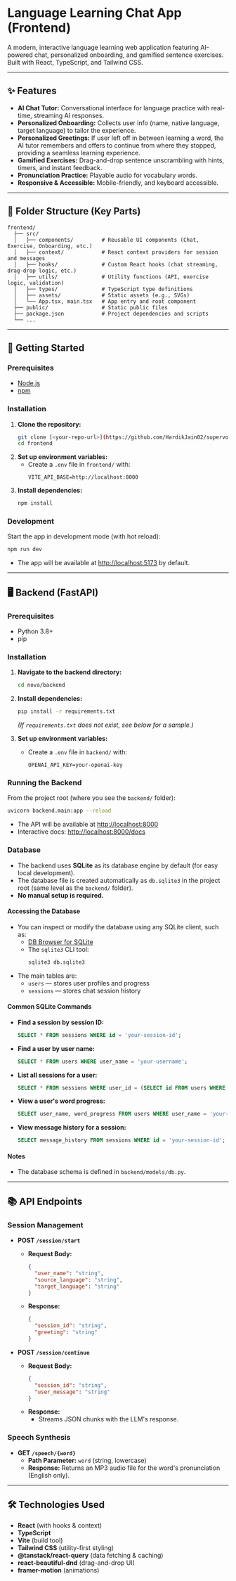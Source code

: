 # Language Learning Chat App (Frontend)

A modern, interactive language learning web application featuring AI-powered chat, personalized onboarding, and gamified sentence exercises. Built with React, TypeScript, and Tailwind CSS.

---

## ✨ Features

- **AI Chat Tutor:** Conversational interface for language practice with real-time, streaming AI responses.
- **Personalized Onboarding:** Collects user info (name, native language, target language) to tailor the experience.
- **Personalized Greetings:** If user left off in between learning a word, the AI tutor remembers and offers to continue from where they stopped, providing a seamless learning experience.
- **Gamified Exercises:** Drag-and-drop sentence unscrambling with hints, timers, and instant feedback.
- **Pronunciation Practice:** Playable audio for vocabulary words.
- **Responsive & Accessible:** Mobile-friendly, and keyboard accessible.

---

## 📁 Folder Structure (Key Parts)

```
frontend/
  ├── src/
  │   ├── components/         # Reusable UI components (Chat, Exercise, Onboarding, etc.)
  │   ├── context/            # React context providers for session and messages
  │   ├── hooks/              # Custom React hooks (chat streaming, drag-drop logic, etc.)
  │   ├── utils/              # Utility functions (API, exercise logic, validation)
  │   ├── types/              # TypeScript type definitions
  │   ├── assets/             # Static assets (e.g., SVGs)
  │   └── App.tsx, main.tsx   # App entry and root component
  ├── public/                 # Static public files
  ├── package.json            # Project dependencies and scripts
  └── ...
```

---

## 🚀 Getting Started

### Prerequisites
- [Node.js](https://nodejs.org/)
- [npm](https://www.npmjs.com/)

### Installation
1. **Clone the repository:**
   ```bash
   git clone [<your-repo-url>](https://github.com/HardikJain02/supervocab)
   cd frontend
   ```
2. **Set up environment variables:**
   - Create a `.env` file in `frontend/` with:
     ```env
     VITE_API_BASE=http://localhost:8000
     
3. **Install dependencies:**
   ```bash
   npm install
   ```

### Development
Start the app in development mode (with hot reload):
```bash
npm run dev
```
- The app will be available at [http://localhost:5173](http://localhost:5173) by default.

---

## 🖥️ Backend (FastAPI)

### Prerequisites
- Python 3.8+
- pip

### Installation
1. **Navigate to the backend directory:**
   ```bash
   cd nova/backend
   ```
2. **Install dependencies:**
   ```bash
   pip install -r requirements.txt
   ```
   *(If `requirements.txt` does not exist, see below for a sample.)*

3. **Set up environment variables:**
   - Create a `.env` file in `backend/` with:
     ```env
     OPENAI_API_KEY=your-openai-key
     ```

### Running the Backend
From the project root (where you see the `backend/` folder):
```bash
uvicorn backend.main:app --reload
```
- The API will be available at [http://localhost:8000](http://localhost:8000)
- Interactive docs: [http://localhost:8000/docs](http://localhost:8000/docs)

### Database

- The backend uses **SQLite** as its database engine by default (for easy local development).
- The database file is created automatically as `db.sqlite3` in the project root (same level as the `backend/` folder).
- **No manual setup is required.**

#### Accessing the Database
- You can inspect or modify the database using any SQLite client, such as:
  - [DB Browser for SQLite](https://sqlitebrowser.org/)
  - The `sqlite3` CLI tool:
    ```bash
    sqlite3 db.sqlite3
    ```
- The main tables are:
  - `users` — stores user profiles and progress
  - `sessions` — stores chat session history

#### Common SQLite Commands

- **Find a session by session ID:**
  ```sql
  SELECT * FROM sessions WHERE id = 'your-session-id';
  ```

- **Find a user by user name:**
  ```sql
  SELECT * FROM users WHERE user_name = 'your-username';
  ```

- **List all sessions for a user:**
  ```sql
  SELECT * FROM sessions WHERE user_id = (SELECT id FROM users WHERE user_name = 'your-username');
  ```

- **View a user's word progress:**
  ```sql
  SELECT user_name, word_progress FROM users WHERE user_name = 'your-username';
  ```

- **View message history for a session:**
  ```sql
  SELECT message_history FROM sessions WHERE id = 'your-session-id';
  ```

#### Notes
- The database schema is defined in `backend/models/db.py`.

---

## 📚 API Endpoints

### Session Management
- **POST `/session/start`**
  - **Request Body:**
    ```json
    {
      "user_name": "string",
      "source_language": "string",
      "target_language": "string"
    }
    ```
  - **Response:**
    ```json
    {
      "session_id": "string",
      "greeting": "string"
    }
    ```

- **POST `/session/continue`**
  - **Request Body:**
    ```json
    {
      "session_id": "string",
      "user_message": "string"
    }
    ```
  - **Response:**
    - Streams JSON chunks with the LLM's response.

### Speech Synthesis
- **GET `/speech/{word}`**
  - **Path Parameter:** `word` (string, lowercase)
  - **Response:** Returns an MP3 audio file for the word's pronunciation (English only).

---

## 🛠️ Technologies Used
- **React** (with hooks & context)
- **TypeScript**
- **Vite** (build tool)
- **Tailwind CSS** (utility-first styling)
- **@tanstack/react-query** (data fetching & caching)
- **react-beautiful-dnd** (drag-and-drop UI)
- **framer-motion** (animations)


